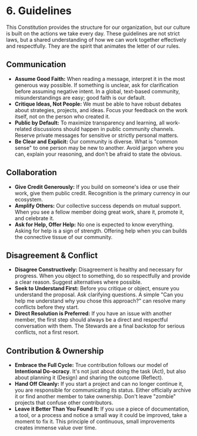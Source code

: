 # 6. Guidelines

This Constitution provides the structure for our organization, but our culture is built on the actions we take every day. These guidelines are not strict laws, but a shared understanding of how we can work together effectively and respectfully. They are the spirit that animates the letter of our rules.

## Communication

* **Assume Good Faith:** When reading a message, interpret it in the most generous way possible. If something is unclear, ask for clarification before assuming negative intent. In a global, text-based community, misunderstandings are easy; good faith is our default.
* **Critique Ideas, Not People:** We must be able to have robust debates about strategies, projects, and ideas. Focus your feedback on the work itself, not on the person who created it.
* **Public by Default:** To maximize transparency and learning, all work-related discussions should happen in public community channels. Reserve private messages for sensitive or strictly personal matters.
* **Be Clear and Explicit:** Our community is diverse. What is "common sense" to one person may be new to another. Avoid jargon where you can, explain your reasoning, and don't be afraid to state the obvious.

## Collaboration

* **Give Credit Generously:** If you build on someone's idea or use their work, give them public credit. Recognition is the primary currency in our ecosystem.
* **Amplify Others:** Our collective success depends on mutual support. When you see a fellow member doing great work, share it, promote it, and celebrate it.
* **Ask for Help, Offer Help:** No one is expected to know everything. Asking for help is a sign of strength. Offering help when you can builds the connective tissue of our community.

## Disagreement & Conflict

* **Disagree Constructively:** Disagreement is healthy and necessary for progress. When you object to something, do so respectfully and provide a clear reason. Suggest alternatives where possible.
* **Seek to Understand First:** Before you critique or object, ensure you understand the proposal. Ask clarifying questions. A simple "Can you help me understand why you chose this approach?" can resolve many conflicts before they start.
* **Direct Resolution is Preferred:** If you have an issue with another member, the first step should always be a direct and respectful conversation with them. The Stewards are a final backstop for serious conflicts, not a first resort.

## Contribution & Ownership

* **Embrace the Full Cycle:** True contribution follows our model of **Intentional Do-ocracy**. It's not just about doing the task (Act), but also about planning it (Design) and sharing the outcome (Reflect).
* **Hand Off Cleanly:** If you start a project and can no longer continue it, you are responsible for communicating its status. Either officially archive it or find another member to take ownership. Don't leave "zombie" projects that confuse other contributors.
* **Leave it Better Than You Found It:** If you use a piece of documentation, a tool, or a process and notice a small way it could be improved, take a moment to fix it. This principle of continuous, small improvements creates immense value over time.